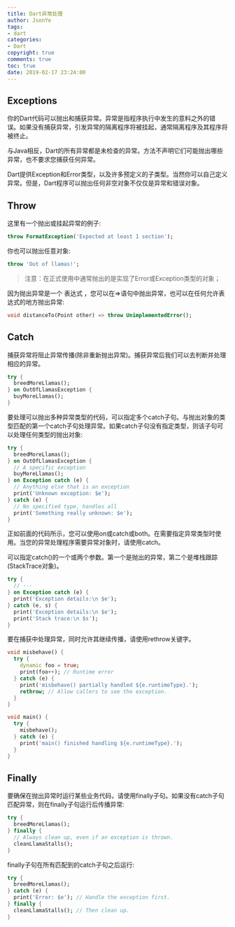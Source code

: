 ```yaml
---
title: Dart异常处理
author: JsonYe
tags:
- dart
categories:
- Dart
copyright: true
comments: true
toc: true
date: 2019-02-17 23:24:00   
---
```

## Exceptions
你的Dart代码可以抛出和捕获异常。异常是指程序执行中发生的意料之外的错误。如果没有捕获异常，引发异常的隔离程序将被挂起，通常隔离程序及其程序将被终止。

与Java相反，Dart的所有异常都是未检查的异常。方法不声明它们可能抛出哪些异常，也不要求您捕获任何异常。

Dart提供Exception和Error类型，以及许多预定义的子类型。当然你可以自己定义异常。但是，Dart程序可以抛出任何非空对象不仅仅是异常和错误对象。

## Throw
这里有一个抛出或挂起异常的例子:
```Dart
throw FormatException('Expected at least 1 section');
```
你也可以抛出任意对象:
```Dart
throw 'Out of llamas!';
```
> 注意：在正式使用中通常抛出的是实现了Error或Exception类型的对象；

因为抛出异常是一个 表达式 ，您可以在=>语句中抛出异常，也可以在任何允许表达式的地方抛出异常:
```Dart
void distanceTo(Point other) => throw UnimplementedError();
```
## Catch
捕获异常将阻止异常传播(除非重新抛出异常)。捕获异常后我们可以去判断并处理相应的异常。
```Dart
try {
  breedMoreLlamas();
} on OutOfLlamasException {
  buyMoreLlamas();
}
```
要处理可以抛出多种异常类型的代码，可以指定多个catch子句。与抛出对象的类型匹配的第一个catch子句处理异常。如果catch子句没有指定类型，则该子句可以处理任何类型的抛出对象:
```Dart
try {
  breedMoreLlamas();
} on OutOfLlamasException {
  // A specific exception
  buyMoreLlamas();
} on Exception catch (e) {
  // Anything else that is an exception
  print('Unknown exception: $e');
} catch (e) {
  // No specified type, handles all
  print('Something really unknown: $e');
}
```
正如前面的代码所示，您可以使用on或catch或both。在需要指定异常类型时使用。当您的异常处理程序需要异常对象时，请使用catch。

可以指定catch()的一个或两个参数。第一个是抛出的异常，第二个是堆栈跟踪(StackTrace对象)。
```Dart
try {
  // ···
} on Exception catch (e) {
  print('Exception details:\n $e');
} catch (e, s) {
  print('Exception details:\n $e');
  print('Stack trace:\n $s');
}
```
要在捕获中处理异常，同时允许其继续传播，请使用rethrow关键字。
```Dart
void misbehave() {
  try {
    dynamic foo = true;
    print(foo++); // Runtime error
  } catch (e) {
    print('misbehave() partially handled ${e.runtimeType}.');
    rethrow; // Allow callers to see the exception.
  }
}

void main() {
  try {
    misbehave();
  } catch (e) {
    print('main() finished handling ${e.runtimeType}.');
  }
}
```
## Finally
要确保在抛出异常时运行某些业务代码，请使用finally子句。如果没有catch子句匹配异常，则在finally子句运行后传播异常:
```Dart
try {
  breedMoreLlamas();
} finally {
  // Always clean up, even if an exception is thrown.
  cleanLlamaStalls();
}
```
finally子句在所有匹配到的catch子句之后运行:
```Dart
try {
  breedMoreLlamas();
} catch (e) {
  print('Error: $e'); // Handle the exception first.
} finally {
  cleanLlamaStalls(); // Then clean up.
}
```
